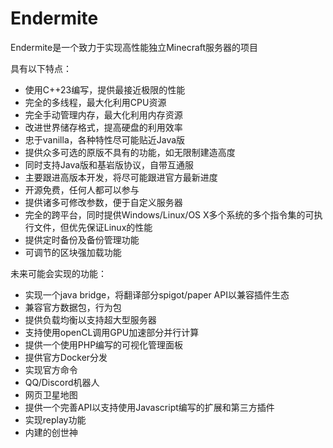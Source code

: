 # Endermite
Endermite是一个致力于实现高性能独立Minecraft服务器的项目
 
具有以下特点：
- 使用C++23编写，提供最接近极限的性能
- 完全的多线程，最大化利用CPU资源
- 完全手动管理内存，最大化利用内存资源
- 改进世界储存格式，提高硬盘的利用效率
- 忠于vanilla，各种特性尽可能贴近Java版
- 提供众多可选的原版不具有的功能，如无限制建造高度
- 同时支持Java版和基岩版协议，自带互通服
- 主要跟进高版本开发，将尽可能跟进官方最新进度
- 开源免费，任何人都可以参与
- 提供诸多可修改参数，便于自定义服务器
- 完全的跨平台，同时提供Windows/Linux/OS X多个系统的多个指令集的可执行文件，但优先保证Linux的性能
- 提供定时备份及备份管理功能
- 可调节的区块强加载功能

未来可能会实现的功能：
- 实现一个java bridge，将翻译部分spigot/paper API以兼容插件生态
- 兼容官方数据包，行为包
- 提供负载均衡以支持超大型服务器
- 支持使用openCL调用GPU加速部分并行计算
- 提供一个使用PHP编写的可视化管理面板
- 提供官方Docker分发
- 实现官方命令
- QQ/Discord机器人
- 网页卫星地图
- 提供一个完善API以支持使用Javascript编写的扩展和第三方插件
- 实现replay功能
- 内建的创世神